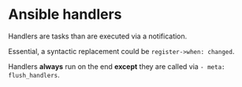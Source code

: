 # Ansible handlers

Handlers are tasks than are executed via a notification.

Essential, a syntactic replacement could be `register->when: changed`.

Handlers **always** run on the end **except** they are called via `- meta: flush_handlers`.

